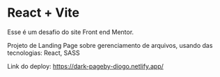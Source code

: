 # React + Vite

Esse é um desafio do site Front end Mentor.

Projeto de Landing Page sobre gerenciamento de arquivos, usando das tecnologias: React, SASS

Link do deploy:
https://dark-pageby-diogo.netlify.app/
